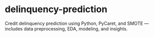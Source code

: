 # delinquency-prediction
Credit delinquency prediction using Python, PyCaret, and SMOTE — includes data preprocessing, EDA, modeling, and insights.
